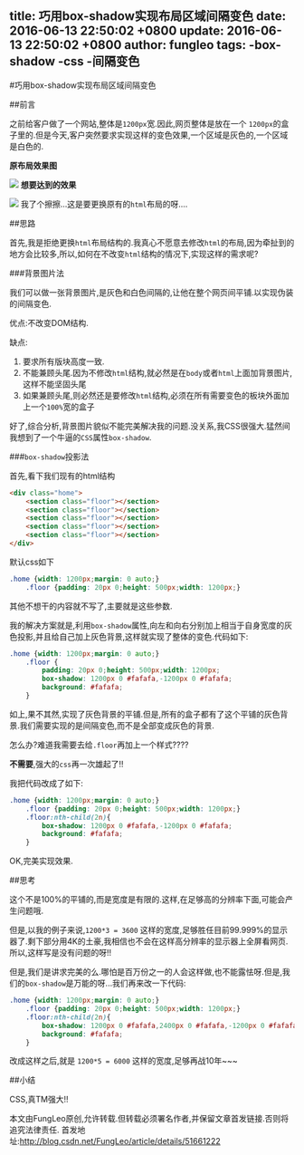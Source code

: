 title: 巧用box-shadow实现布局区域间隔变色
date: 2016-06-13 22:50:02 +0800
update: 2016-06-13 22:50:02 +0800
author: fungleo
tags:
    -box-shadow
    -css
    -间隔变色
---

#巧用box-shadow实现布局区域间隔变色

##前言

之前给客户做了一个网站,整体是`1200px`宽.因此,网页整体是放在一个 `1200px`的盒子里的.但是今天,客户突然要求实现这样的变色效果,一个区域是灰色的,一个区域是白色的.

**原布局效果图**

![](https://raw.githubusercontent.com/fengcms/articles/master/image/01/2399acebf5ffe4c2037295ba1b3472.jpg)
**想要达到的效果**

![](https://raw.githubusercontent.com/fengcms/articles/master/image/72/77dfb9028140f27c235e39b7985d01.jpg)
我了个擦擦...这是要更换原有的`html`布局的呀....

##思路

首先,我是拒绝更换`html`布局结构的.我真心不愿意去修改`html`的布局,因为牵扯到的地方会比较多,所以,如何在不改变`html`结构的情况下,实现这样的需求呢?

###背景图片法

我们可以做一张背景图片,是灰色和白色间隔的,让他在整个网页间平铺.以实现伪装的间隔变色.

优点:不改变DOM结构.

缺点:
1. 要求所有版块高度一致.
2. 不能兼顾头尾.因为不修改`html`结构,就必然是在`body`或者`html`上面加背景图片,这样不能坚固头尾
3. 如果兼顾头尾,则必然还是要修改`html`结构,必须在所有需要变色的板块外面加上一个`100%`宽的盒子

好了,综合分析,背景图片貌似不能完美解决我的问题.没关系,我CSS很强大.猛然间我想到了一个牛逼的`CSS`属性`box-shadow`.

###`box-shadow`投影法

首先,看下我们现有的html结构

```html
<div class="home">
	<section class="floor"></section>
	<section class="floor"></section>
	<section class="floor"></section>
	<section class="floor"></section>
	<section class="floor"></section>
</div>
```
默认css如下

```css
.home {width: 1200px;margin: 0 auto;}
	.floor {padding: 20px 0;height: 500px;width: 1200px;}
```

其他不想干的内容就不写了,主要就是这些参数.

我的解决方案就是,利用`box-shadow`属性,向左和向右分别加上相当于自身宽度的灰色投影,并且给自己加上灰色背景,这样就实现了整体的变色.代码如下:

```css
.home {width: 1200px;margin: 0 auto;}
	.floor {
		padding: 20px 0;height: 500px;width: 1200px;
		box-shadow: 1200px 0 #fafafa,-1200px 0 #fafafa;
		background: #fafafa;
	}
```
如上,果不其然,实现了灰色背景的平铺.但是,所有的盒子都有了这个平铺的灰色背景.我们需要实现的是间隔变色,而不是全部变成灰色的背景.

怎么办?难道我需要去给`.floor`再加上一个样式????

**不需要**,强大的`css`再一次雄起了!!

我把代码改成了如下:

```css
.home {width: 1200px;margin: 0 auto;}
	.floor {padding: 20px 0;height: 500px;width: 1200px;}
	.floor:nth-child(2n){
		box-shadow: 1200px 0 #fafafa,-1200px 0 #fafafa;
		background: #fafafa;
	}
```

OK,完美实现效果.

##思考

这个不是100%的平铺的,而是宽度是有限的.这样,在足够高的分辨率下面,可能会产生问题哦.

但是,以我的例子来说,`1200*3 = 3600` 这样的宽度,足够胜任目前99.999%的显示器了.剩下部分用4K的土豪,我相信也不会在这样高分辨率的显示器上全屏看网页.所以,这样写是没有问题的呀!!

但是,我们是讲求完美的么.哪怕是百万份之一的人会这样做,也不能露怯呀.但是,我们的`box-shadow`是万能的呀...我们再来改一下代码:

```css
.home {width: 1200px;margin: 0 auto;}
	.floor {padding: 20px 0;height: 500px;width: 1200px;}
	.floor:nth-child(2n){
		box-shadow: 1200px 0 #fafafa,2400px 0 #fafafa,-1200px 0 #fafafa,-2400px 0 #fafafa;
		background: #fafafa;
	}
```

改成这样之后,就是 `1200*5 = 6000` 这样的宽度,足够再战10年~~~

##小结

CSS,真TM强大!!

本文由FungLeo原创,允许转载.但转载必须署名作者,并保留文章首发链接.否则将追究法律责任.
首发地址:http://blog.csdn.net/FungLeo/article/details/51661222